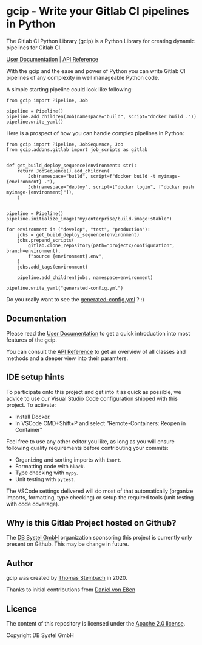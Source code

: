 # gcip - Write your Gitlab CI pipelines in Python

The Gitlab CI Python Library (gcip) is a Python Library for creating dynamic pipelines for Gitlab CI.

[User Documentation](https://dbsystel.github.io/gitlab-ci-python-library/user/index.html) | [API Reference](https://dbsystel.github.io/gitlab-ci-python-library/api/gcip/index.html)

With the gcip and the ease and power of Python you can write Gitlab CI pipelines
of any complexity in well manageable Python code.

A simple starting pipeline could look like following:

```
from gcip import Pipeline, Job

pipeline = Pipeline()
pipeline.add_children(Job(namespace="build", script="docker build ."))
pipeline.write_yaml()
```

Here is a prospect of how you can handle complex pipelines in Python:

```
from gcip import Pipeline, JobSequence, Job
from gcip.addons.gitlab import job_scripts as gitlab


def get_build_deploy_sequence(environment: str):
    return JobSequence().add_children(
        Job(namespace="build", script=f"docker build -t myimage-{environment} ."),
        Job(namespace="deploy", script=["docker login", f"docker push myimage-{environment}"]),
    )


pipeline = Pipeline()
pipeline.initialize_image("my/enterprise/build-image:stable")

for environment in ("develop", "test", "production"):
    jobs = get_build_deploy_sequence(environment)
    jobs.prepend_scripts(
        gitlab.clone_repository(path="projectx/configuration", branch=environment),
        f"source {environment}.env",
    )
    jobs.add_tags(environment)

    pipeline.add_children(jobs, namespace=environment)

pipeline.write_yaml("generated-config.yml")
```

Do you really want to see the [generated-config.yml](docs/user/generated-config.yml) ? :)

## Documentation

Please read the [User Documentation](https://dbsystel.github.io/gitlab-ci-python-library/user/index.html) to get a quick introduction into most
features of the gcip.

You can consult the [API Reference](https://dbsystel.github.io/gitlab-ci-python-library/api/gcip/index.html) to get an overview of all classes and methods
and a deeper view into their paramters.

## IDE setup hints

To participate onto this project and get into it as quick as possible, we advice to use our Visual Studio Code configuration shipped with this project. To activate:

* Install Docker.
* In VSCode CMD+Shift+P and select "Remote-Containers: Reopen in Container"

Feel free to use any other editor you like, as long as you will ensure following quality requirements before contributing your commits:

* Organizing and sorting imports with `isort`.
* Formatting code with `black`.
* Type checking with `mypy`.
* Unit testing with `pytest`.

The VSCode settings delivered will do most of that automatically (organize imports, formatting, type checking) or setup the required tools (unit testing with code coverage).

## Why is this Gitlab Project hosted on Github?

The [DB Systel GmbH](https://github.com/dbsystel) organization sponsoring this project is currently only present on Github.
This may be change in future.


## Author

gcip was created by [Thomas Steinbach](mailto:thomas.t.steinbach@deutschebahn.com) in 2020.

Thanks to initial contributions from [Daniel von Eßen](mailto:daniel.von-essen@deutschebahn.com)

## Licence

The content of this repository is licensed under the [Apache 2.0 license](http://www.apache.org/licenses/LICENSE-2.0).

Copyright DB Systel GmbH
